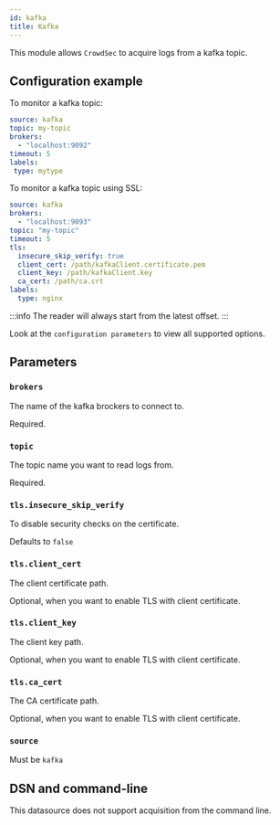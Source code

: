 ```yaml
---
id: kafka
title: Kafka
---
```


This module allows `CrowdSec` to acquire logs from a kafka topic.

## Configuration example

To monitor a kafka topic:
```yaml
source: kafka
topic: my-topic
brokers:
  - "localhost:9092"
timeout: 5
labels:
 type: mytype
```

To monitor a kafka topic using SSL:

```yaml
source: kafka
brokers:
  - "localhost:9093"
topic: "my-topic"
timeout: 5
tls:
  insecure_skip_verify: true
  client_cert: /path/kafkaClient.certificate.pem
  client_key: /path/kafkaClient.key
  ca_cert: /path/ca.crt
labels:
  type: nginx
```

:::info
The reader will always start from the latest offset.
:::

Look at the `configuration parameters` to view all supported options.

## Parameters


### `brokers`

The name of the kafka brockers to connect to.

Required.

### `topic`

The topic name you want to read logs from.

Required.

### `tls.insecure_skip_verify`

To disable security checks on the certificate.

Defaults to `false`

### `tls.client_cert`

The client certificate path.

Optional, when you want to enable TLS with client certificate.

### `tls.client_key`

The client key path.

Optional, when you want to enable TLS with client certificate.

### `tls.ca_cert`

The CA certificate path.

Optional, when you want to enable TLS with client certificate.


### `source`

Must be `kafka`

## DSN and command-line

This datasource does not support acquisition from the command line.

